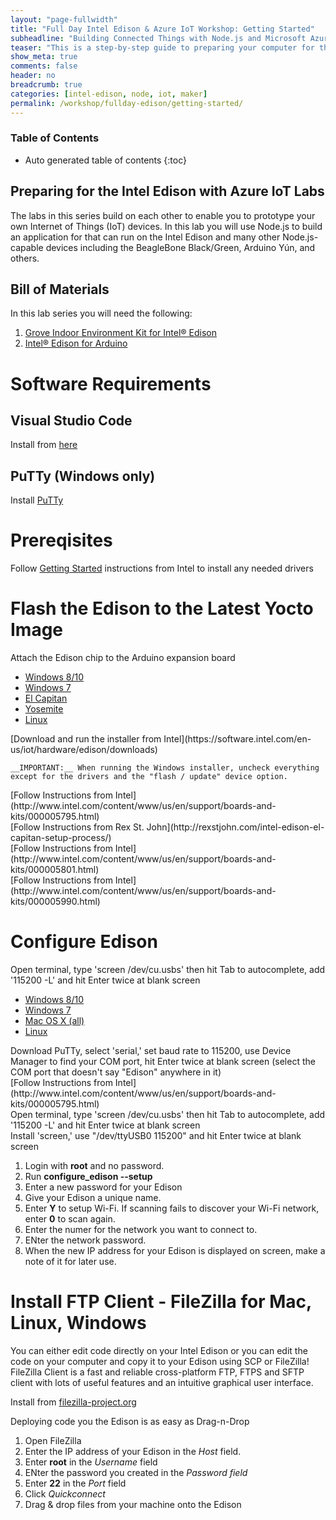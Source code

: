 ```yaml
---
layout: "page-fullwidth"
title: "Full Day Intel Edison & Azure IoT Workshop: Getting Started"
subheadline: "Building Connected Things with Node.js and Microsoft Azure"
teaser: "This is a step-by-step guide to preparing your computer for the Intel Edison IoT Labs."
show_meta: true
comments: false
header: no
breadcrumb: true
categories: [intel-edison, node, iot, maker]
permalink: /workshop/fullday-edison/getting-started/
---
```

### Table of Contents
*  Auto generated table of contents
{:toc}

## Preparing for the Intel Edison with Azure IoT Labs
The labs in this series build on each other to enable you to prototype your own Internet of Things (IoT) devices. In this lab you will use Node.js to build an application for that can run on the Intel Edison and many other Node.js-capable devices including the BeagleBone Black/Green, Arduino Y&uacute;n, and others.

## Bill of Materials
In this lab series you will need the following:

1. [Grove Indoor Environment Kit for Intel® Edison](http://www.seeedstudio.com/depot/Grove-Indoor-Environment-Kit-for-Intel-Edison-p-2427.html)
2. [Intel® Edison for Arduino](http://www.seeedstudio.com/depot/Intel-Edison-for-Arduino-p-2149.html)

# Software Requirements

## Visual Studio Code
Install from [here](https://www.visualstudio.com/products/code-vs.aspx)

## PuTTy  (Windows only)
Install [PuTTy](http://www.putty.org/)

# Prereqisites
Follow [Getting Started](https://software.intel.com/en-us/iot/library/edison-getting-started) instructions from Intel to install any needed drivers 
# Flash the Edison to the Latest Yocto Image
 
Attach the Edison chip to the Arduino expansion board

<div id="flash-edison-tabs">
  <ul>
    <li><a href="#windows10"><span>Windows 8/10</span></a></li>
    <li><a href="#windows7"><span>Windows 7</span></a></li>
    <li><a href="#elcapitan"><span>El Capitan</span></a></li>
    <li><a href="#yosemite"><span>Yosemite</span></a></li>
    <li><a href="#linux"><span>Linux</span></a></li>
  </ul>
  <div id="windows10">
    [Download and run the installer from Intel](https://software.intel.com/en-us/iot/hardware/edison/downloads)
    
    __IMPORTANT:__ When running the Windows installer, uncheck everything except for the drivers and the "flash / update" device option.
  </div>
  <div id="windows7">
    [Follow Instructions from Intel](http://www.intel.com/content/www/us/en/support/boards-and-kits/000005795.html)
  </div>
  <div id="elcapitan">
    [Follow Instructions from Rex St. John](http://rexstjohn.com/intel-edison-el-capitan-setup-process/)
  </div>
  <div id="yosemite">
    [Follow Instructions from Intel](http://www.intel.com/content/www/us/en/support/boards-and-kits/000005801.html)
  </div>
  <div id="linux">
    [Follow Instructions from Intel](http://www.intel.com/content/www/us/en/support/boards-and-kits/000005990.html)
  </div>
</div>

<script>
$( "#flash-edison-tabs" ).tabs();
</script>
 
# Configure Edison
Open terminal, type 'screen /dev/cu.usbs' then hit Tab to autocomplete, add '115200 -L' and hit Enter twice at blank screen
 
<div id="config-edison-tabs">
  <ul>
    <li><a href="#windows10"><span>Windows 8/10</span></a></li>
    <li><a href="#windows7"><span>Windows 7</span></a></li>
    <li><a href="#osx"><span>Mac OS X (all)</span></a></li>
    <li><a href="#linux"><span>Linux</span></a></li>
  </ul>
  <div id="windows10">
    Download PuTTy, select 'serial,' set baud rate to 115200, use Device Manager to find your COM port, hit Enter twice at blank screen
    (select the COM port that doesn't say "Edison" anywhere in it)
  </div>
  <div id="windows7">
    [Follow Instructions from Intel](http://www.intel.com/content/www/us/en/support/boards-and-kits/000005795.html)
  </div>
  <div id="osx">
    Open terminal, type 'screen /dev/cu.usbs' then hit Tab to autocomplete, add '115200 -L' and hit Enter twice at blank screen
  </div>
  <div id="linux">
    Install 'screen,' use "/dev/ttyUSB0 115200" and hit Enter twice at blank screen
  </div>
</div>

<script>
$( "#config-edison-tabs" ).tabs();
</script>

1. Login with __root__ and no password.
2. Run __configure_edison --setup__
3. Enter a new password for your Edison
4. Give your Edison a unique name.
5. Enter __Y__ to setup Wi-Fi. If scanning fails to discover your Wi-Fi network, enter __0__ to scan again.
6. Enter the numer for the network you want to connect to.
7. ENter the network password.
8. When the new IP address for your Edison is displayed on screen, make a note of it for later use.

# Install FTP Client - FileZilla for Mac, Linux, Windows
You can either edit code directly on your Intel Edison or you can edit the code on your computer and copy it to your Edison using SCP or FileZilla! FileZilla Client is a fast and reliable cross-platform FTP, FTPS and SFTP client with lots of useful features and an intuitive graphical user interface. 

Install from [filezilla-project.org](https://filezilla-project.org/)

Deploying code you the Edison is as easy as Drag-n-Drop
1. Open FileZilla
2. Enter the IP address of your Edison in the _Host_ field.
3. Enter __root__ in the _Username_ field
4. ENter the password you created in the _Password field_
5. Enter __22__ in the _Port_ field
6. Click _Quickconnect_
7. Drag & drop files from your machine onto the Edison
 
